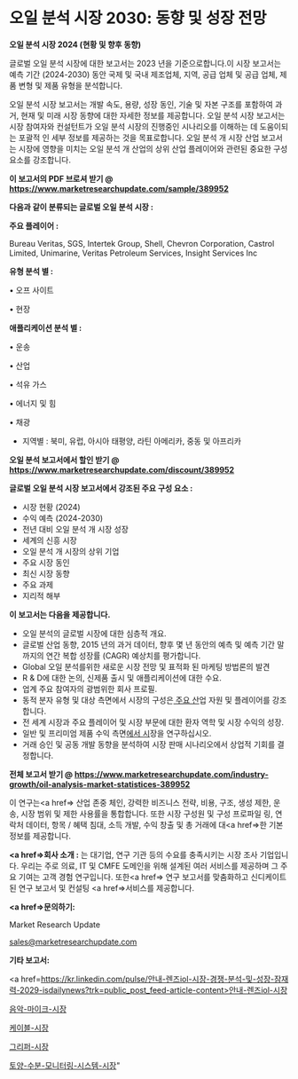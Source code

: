 # 오일 분석 시장 2030: 동향 및 성장 전망

<strong>오일 분석 시장 2024 (현황 및 향후 동향)</strong>

글로벌 오일 분석 시장에 대한 보고서는 2023 년을 기준으로합니다.이 시장 보고서는 예측 기간 (2024-2030) 동안 국제 및 국내 제조업체, 지역, 공급 업체 및 공급 업체, 제품 변형 및 제품 유형을 분석합니다.

오일 분석 시장 보고서는 개발 속도, 용량, 성장 동인, 기술 및 자본 구조를 포함하여 과거, 현재 및 미래 시장 동향에 대한 자세한 정보를 제공합니다. 오일 분석 시장 보고서는 시장 참여자와 컨설턴트가 오일 분석 시장의 진행중인 시나리오를 이해하는 데 도움이되는 포괄적 인 세부 정보를 제공하는 것을 목표로합니다. 오일 분석 개 시장 산업 보고서는 시장에 영향을 미치는 오일 분석 개 산업의 상위 산업 플레이어와 관련된 중요한 구성 요소를 강조합니다.



<strong>이 보고서의 PDF 브로셔 받기 @ <a href=https://www.marketresearchupdate.com/sample/389952>https://www.marketresearchupdate.com/sample/389952</a></strong>



<strong>다음과 같이 분류되는 글로벌 오일 분석 시장 :</strong>



<strong>주요 플레이어 :</strong>

Bureau Veritas, SGS, Intertek Group, Shell, Chevron Corporation, Castrol Limited, Unimarine, Veritas Petroleum Services, Insight Services Inc



<strong>유형 분석 별 :</strong>

• 오프 사이트

• 현장



<strong>애플리케이션 분석 별 :</strong>

• 운송

• 산업

• 석유 가스

• 에너지 및 힘

• 채광

<ul>
  <li>지역별 : 북미, 유럽, 아시아 태평양, 라틴 아메리카, 중동 및 아프리카</li>
</ul>


<strong>오일 분석 보고서에서 할인 받기 @ <a href=https://www.marketresearchupdate.com/discount/389952>https://www.marketresearchupdate.com/discount/389952</a></strong>



<strong>글로벌 오일 분석 시장 보고서에서 강조된 주요 구성 요소 :</strong>
<ul>
  <li>시장 현황 (2024)</li>
  <li>수익 예측 (2024-2030)</li>
  <li>전년 대비 오일 분석 개 시장 성장</li>
  <li>세계의 신흥 시장</li>
  <li>오일 분석 개 시장의 상위 기업</li>
  <li>주요 시장 동인</li>
  <li>최신 시장 동향</li>
  <li>주요 과제</li>
  <li>지리적 해부</li>
</ul>


<strong>이 보고서는 다음을 제공합니다.</strong>
<ul>
  <li>오일 분석의 글로벌 시장에 대한 심층적 개요.</li>
  <li>글로벌 산업 동향, 2015 년의 과거 데이터, 향후 몇 년 동안의 예측 및 예측 기간 말까지의 연간 복합 성장률 (CAGR) 예상치를 평가합니다.</li>
  <li>Global 오일 분석를위한 새로운 시장 전망 및 표적화 된 마케팅 방법론의 발견</li>
  <li>R &amp; D에 대한 논의, 신제품 출시 및 애플리케이션에 대한 수요.</li>
  <li>업계 주요 참여자의 광범위한 회사 프로필.</li>
  <li>동적 분자 유형 및 대상 측면에서 시장의 구성은<a href=> 주요 산</a>업 자원 및 플레이어를 강조합니다.</li>
  <li>전 세계 시장과 주요 플레이어 및 시장 부문에 대한 환자 역학 및 시장 수익의 성장.</li>
  <li>일반 및 프리미엄 제품 수익 측면<a href=>에서 시</a>장을 연구하십시오.</li>
  <li>거래 승인 및 공동 개발 동향을 분석하여 시장 판매 시나리오에서 상업적 기회를 결정합니다.</li>
</ul>



<strong>전체 보고서 받기 @ <a href=https://www.marketresearchupdate.com/industry-growth/oil-analysis-market-statistices-389952>https://www.marketresearchupdate.com/industry-growth/oil-analysis-market-statistices-389952</a></strong>

이 연구는<a href=> 산업 존중</a> 체인, 강력한 비즈니스 전략, 비용, 구조, 생성 제한, 운송, 시장 범위 및 제한 사용률을 통합합니다. 또한 시장 구성원 및 구성 프로파일 링, 연락처 데이터, 항목 / 혜택 침대, 소득 개발, 수익 창출 및 총 거래에 대<a href=>한 기본 </a>정보를 제공합니다.



<strong><a href=>회사 소</a>개 :</strong>
는 대기업, 연구 기관 등의 수요를 충족시키는 시장 조사 기업입니다. 우리는 주로 의료, IT 및 CMFE 도메인을 위해 설계된 여러 서비스를 제공하며 그 주요 기여는 고객 경험 연구입니다. 또한<a href=> 연구 보</a>고서를 맞춤화하고 신디케이트 된 연구 보고서 및 컨설팅 <a href=>서비스</a>를 제공합니다.



<strong><a href=>문의하기:</a></strong>

Market Research Update

sales@marketresearchupdate.com



<strong>기타 보고서:</strong>

<a href=https://kr.linkedin.com/pulse/안내-렌즈iol-시장-경쟁-분석-및-성장-잠재력-2029-isdailynews?trk=public_post_feed-article-content>안내-렌즈iol-시장</a>

<a href=https://www.linkedin.com/pulse/음악-마이크-시장-현재-및-미래-성장-2029-isdailynews-knt0f/>음악-마이크-시장</a>

<a href=https://www.linkedin.com/pulse/케이블-시장-진입-전략-및-위험-평가2029년-survey-spotlight-pro-24-analysis-8ig1f/>케이블-시장</a>

<a href=https://www.linkedin.com/pulse/그리퍼-시장-경쟁-분석-및-성장-잠재력-2029-consumer-connection-chronicles-24--kskmf/>그리퍼-시장</a>

<a href=https://www.linkedin.com/pulse/토양-수분-모니터링-시스템-시장-세분화-연구-및-목표-고객2030년-jypgc/>토양-수분-모니터링-시스템-시장</a>"
